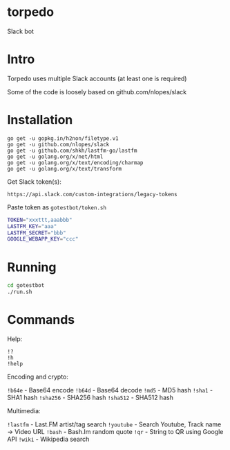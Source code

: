 # torpedo
Slack bot

# Intro

Torpedo uses multiple Slack accounts (at least one is required)

Some of the code is loosely based on github.com/nlopes/slack


# Installation

```
go get -u gopkg.in/h2non/filetype.v1
go get -u github.com/nlopes/slack
go get -u github.com/shkh/lastfm-go/lastfm
go get -u golang.org/x/net/html
go get -u golang.org/x/text/encoding/charmap
go get -u golang.org/x/text/transform
```

Get Slack token(s):

`https://api.slack.com/custom-integrations/legacy-tokens`

Paste token as `gotestbot/token.sh`

```bash
TOKEN="xxxttt,aaabbb"
LASTFM_KEY="aaa"
LASTFM_SECRET="bbb"
GOOGLE_WEBAPP_KEY="ccc"
```

# Running

```bash
cd gotestbot
./run.sh
```

# Commands

Help:

```
!?
!h
!help
```

Encoding and crypto:

`!b64e`   - Base64 encode
`!b64d`   - Base64 decode
`!md5`    - MD5 hash
`!sha1`   - SHA1 hash
`!sha256` - SHA256 hash
`!sha512` - SHA512 hash

Multimedia:

`!lastfm` - Last.FM artist/tag search
`!youtube` - Search Youtube, Track name -> Video URL
`!bash` - Bash.Im random quote
`!qr` - String to QR using Google API
`!wiki` - Wikipedia search

